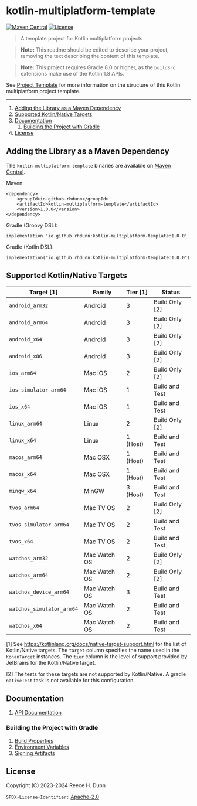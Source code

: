 # kotlin-multiplatform-template
[![Maven Central](https://img.shields.io/maven-central/v/io.github.rhdunn/kotlin-multiplatform-template)](https://central.sonatype.com/artifact/io.github.rhdunn/kotlin-multiplatform-template)
[![License](https://img.shields.io/badge/License-Apache%202.0-blue.svg)](https://opensource.org/licenses/Apache-2.0)
> A template project for Kotlin multiplatform projects

> __Note:__ This readme should be edited to describe your project, removing the
> text describing the content of this template.

> __Note:__ This project requires Gradle 8.0 or higher, as the `buildSrc`
> extensions make use of the Kotlin 1.8 APIs.

See [Project Template](docs/build/Project%20Template.md) for more information
on the structure of this Kotlin multiplatform project template.

-----

1. [Adding the Library as a Maven Dependency](#adding-the-library-as-a-maven-dependency)
2. [Supported Kotlin/Native Targets](#supported-kotlinnative-targets)
3. [Documentation](#documentation)
    1. [Building the Project with Gradle](#building-the-project-with-gradle)
4. [License](#license)

## Adding the Library as a Maven Dependency
The `kotlin-multiplatform-template` binaries are available on
[Maven Central](https://central.sonatype.com/artifact/io.github.rhdunn/kotlin-multiplatform-template).

Maven:

    <dependency>
        <groupId>io.github.rhdunn</groupId>
        <artifactId>kotlin-multiplatform-template</artifactId>
        <version>1.0.0</version>
    </dependency>

Gradle (Groovy DSL):

    implementation 'io.github.rhdunn:kotlin-multiplatform-template:1.0.0'

Gradle (Kotlin DSL):

    implementation("io.github.rhdunn:kotlin-multiplatform-template:1.0.0")

## Supported Kotlin/Native Targets
| Target [1]                | Family       | Tier [1]       | Status         |
|---------------------------|--------------|----------------|----------------|
| `android_arm32`           | Android      | 3              | Build Only [2] |
| `android_arm64`           | Android      | 3              | Build Only [2] |
| `android_x64`             | Android      | 3              | Build Only [2] |
| `android_x86`             | Android      | 3              | Build Only [2] |
| `ios_arm64`               | Mac iOS      | 2              | Build Only [2] |
| `ios_simulator_arm64`     | Mac iOS      | 1              | Build and Test |
| `ios_x64`                 | Mac iOS      | 1              | Build and Test |
| `linux_arm64`             | Linux        | 2              | Build Only [2] |
| `linux_x64`               | Linux        | 1 (Host)       | Build and Test |
| `macos_arm64`             | Mac OSX      | 1 (Host)       | Build and Test |
| `macos_x64`               | Mac OSX      | 1 (Host)       | Build and Test |
| `mingw_x64`               | MinGW        | 3 (Host)       | Build and Test |
| `tvos_arm64`              | Mac TV OS    | 2              | Build Only [2] |
| `tvos_simulator_arm64`    | Mac TV OS    | 2              | Build and Test |
| `tvos_x64`                | Mac TV OS    | 2              | Build and Test |
| `watchos_arm32`           | Mac Watch OS | 2              | Build Only [2] |
| `watchos_arm64`           | Mac Watch OS | 2              | Build Only [2] |
| `watchos_device_arm64`    | Mac Watch OS | 3              | Build and Test |
| `watchos_simulator_arm64` | Mac Watch OS | 2              | Build and Test |
| `watchos_x64`             | Mac Watch OS | 2              | Build and Test |

[1] See https://kotlinlang.org/docs/native-target-support.html for the list of
Kotlin/Native targets. The `target` column specifies the name used in the
`KonanTarget` instances. The `tier` column is the level of support provided by
JetBrains for the Kotlin/Native target.

[2] The tests for these targets are not supported by Kotlin/Native. A gradle
`nativeTest` task is not available for this configuration.

## Documentation
1. [API Documentation](https://rhdunn.github.io/kotlin-multiplatform-template/)

### Building the Project with Gradle
1. [Build Properties](docs/build/Build%20Properties.md)
2. [Environment Variables](docs/build/Envvironment%20Variables.md)
3. [Signing Artifacts](docs/build/Signing%20Artifacts.md)

## License
Copyright (C) 2023-2024 Reece H. Dunn

`SPDX-License-Identifier:` [Apache-2.0](LICENSE)
